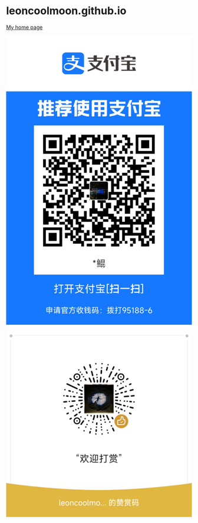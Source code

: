 # leoncoolmoon.github.io

[My home page](https://leoncoolmoon.github.io/)</br>

![alipay 支付宝](https://github.com/leoncoolmoon/leoncoolmoon.github.io/blob/main/1693367787303.jpg?raw=true)</br>

![wechat 微信](https://github.com/leoncoolmoon/leoncoolmoon.github.io/blob/main/mm_reward_qrcode_1693367965190.png?raw=true)</br>
